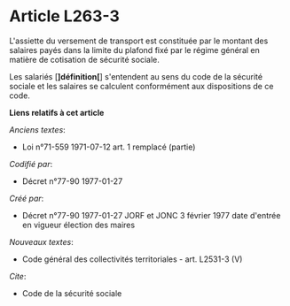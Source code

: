# Article L263-3

L'assiette du versement de transport est constituée par le montant des salaires payés dans la limite du plafond fixé par le
régime général en matière de cotisation de sécurité sociale. 

Les salariés [**]définition[**] s'entendent au sens du code de la sécurité sociale et les salaires se calculent conformément
aux dispositions de ce code.

**Liens relatifs à cet article**

_Anciens textes_:

  - Loi n°71-559 1971-07-12 art. 1 remplacé (partie)

_Codifié par_:

  - Décret n°77-90 1977-01-27

_Créé par_:

  - Décret n°77-90 1977-01-27 JORF et JONC 3 février 1977 date d'entrée en vigueur élection des maires

_Nouveaux textes_:

  - Code général des collectivités territoriales - art. L2531-3 (V)

_Cite_:

  - Code de la sécurité sociale
